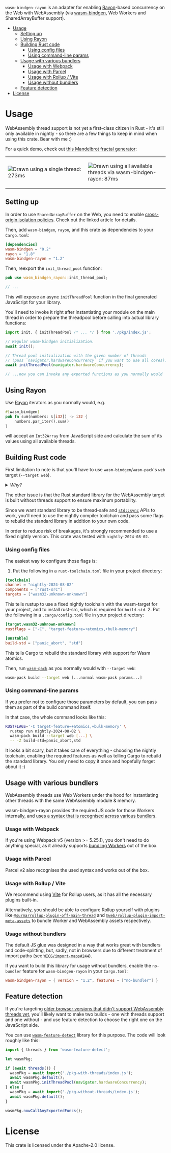 `wasm-bindgen-rayon` is an adapter for enabling [Rayon](https://github.com/rayon-rs/rayon)-based concurrency on the Web with WebAssembly (via [wasm-bindgen](https://github.com/rustwasm/wasm-bindgen), Web Workers and SharedArrayBuffer support).

<!-- START doctoc generated TOC please keep comment here to allow auto update -->
<!-- DON'T EDIT THIS SECTION, INSTEAD RE-RUN doctoc TO UPDATE -->
<!-- param::isNotitle::true:: -->

- [Usage](#usage)
  - [Setting up](#setting-up)
  - [Using Rayon](#using-rayon)
  - [Building Rust code](#building-rust-code)
    - [Using config files](#using-config-files)
    - [Using command-line params](#using-command-line-params)
  - [Usage with various bundlers](#usage-with-various-bundlers)
    - [Usage with Webpack](#usage-with-webpack)
    - [Usage with Parcel](#usage-with-parcel)
    - [Usage with Rollup / Vite](#usage-with-rollup--vite)
    - [Usage without bundlers](#usage-without-bundlers)
  - [Feature detection](#feature-detection)
- [License](#license)

<!-- END doctoc generated TOC please keep comment here to allow auto update -->

# Usage

WebAssembly thread support is not yet a first-class citizen in Rust - it's still only available in nightly - so there are a few things to keep in mind when using this crate. Bear with me :)

For a quick demo, check out [this Mandelbrot fractal generator](https://rreverser.com/wasm-bindgen-rayon-demo/):

<table width="100%">
  <tr>
  <td width="50%">

![Drawn using a single thread: 273ms](https://github.com/RReverser/wasm-bindgen-rayon/assets/557590/665cb157-8734-460d-8a0a-a67370e00cb7)
    
  </td>
  <td width="50%">

![Drawn using all available threads via wasm-bindgen-rayon: 87ms](https://github.com/RReverser/wasm-bindgen-rayon/assets/557590/db32a88a-0e77-4974-94fc-1b993030ca92)
    
  </td>
  </tr>
</table>

## Setting up

In order to use `SharedArrayBuffer` on the Web, you need to enable [cross-origin isolation policies](https://web.dev/coop-coep/). Check out the linked article for details.

Then, add `wasm-bindgen`, `rayon`, and this crate as dependencies to your `Cargo.toml`:

```toml
[dependencies]
wasm-bindgen = "0.2"
rayon = "1.8"
wasm-bindgen-rayon = "1.2"
```

Then, reexport the `init_thread_pool` function:

```rust
pub use wasm_bindgen_rayon::init_thread_pool;

// ...
```

This will expose an async `initThreadPool` function in the final generated JavaScript for your library.

You'll need to invoke it right after instantiating your module on the main thread in order to prepare the threadpool before calling into actual library functions:

```js
import init, { initThreadPool /* ... */ } from './pkg/index.js';

// Regular wasm-bindgen initialization.
await init();

// Thread pool initialization with the given number of threads
// (pass `navigator.hardwareConcurrency` if you want to use all cores).
await initThreadPool(navigator.hardwareConcurrency);

// ...now you can invoke any exported functions as you normally would
```

## Using Rayon

Use [Rayon](https://github.com/rayon-rs/rayon) iterators as you normally would, e.g.

```rust
#[wasm_bindgen]
pub fn sum(numbers: &[i32]) -> i32 {
    numbers.par_iter().sum()
}
```

will accept an `Int32Array` from JavaScript side and calculate the sum of its values using all available threads.

## Building Rust code

First limitation to note is that you'll have to use `wasm-bindgen`/`wasm-pack`'s `web` target (`--target web`).

<details>
<summary><i>Why?</i></summary>

This is because the Wasm code needs to take its own object (the `WebAssembly.Module`) and share it with other threads when spawning them. This object is only accessible from the `--target web` and `--target no-modules` outputs, but we further restrict it to only `--target web` as we also use [JS snippets feature](https://rustwasm.github.io/wasm-bindgen/reference/js-snippets.html).

</details>

The other issue is that the Rust standard library for the WebAssembly target is built without threads support to ensure maximum portability.

Since we want standard library to be thread-safe and [`std::sync`](https://doc.rust-lang.org/std/sync/) APIs to work, you'll need to use the nightly compiler toolchain and pass some flags to rebuild the standard library in addition to your own code.

In order to reduce risk of breakages, it's strongly recommended to use a fixed nightly version. This crate was tested with `nightly-2024-08-02`.

### Using config files

The easiest way to configure those flags is:

1. Put the following in a `rust-toolchain.toml` file in your project directory:

  ```toml
  [toolchain]
  channel = "nightly-2024-08-02"
  components = ["rust-src"]
  targets = ["wasm32-unknown-unknown"]
  ```
  
  This tells rustup to use a fixed nightly toolchain with the wasm-target for your project, and to install rust-src, which is required for `build-std`.
2. Put the following in a `.cargo/config.toml` file in your project directory:

   ```toml
   [target.wasm32-unknown-unknown]
   rustflags = ["-C", "target-feature=+atomics,+bulk-memory"]

   [unstable]
   build-std = ["panic_abort", "std"]
   ```

   This tells Cargo to rebuild the standard library with support for Wasm atomics.

Then, run [`wasm-pack`](https://rustwasm.github.io/wasm-pack/book/) as you normally would with `--target web`:

```sh
wasm-pack build --target web [...normal wasm-pack params...]
```

### Using command-line params

If you prefer not to configure those parameters by default, you can pass them as part of the build command itself.

In that case, the whole command looks like this:

```sh
RUSTFLAGS='-C target-feature=+atomics,+bulk-memory' \
  rustup run nightly-2024-08-02 \
  wasm-pack build --target web [...] \
  -- -Z build-std=panic_abort,std
```

It looks a bit scary, but it takes care of everything - choosing the nightly toolchain, enabling the required features as well as telling Cargo to rebuild the standard library. You only need to copy it once and hopefully forget about it :)

## Usage with various bundlers

WebAssembly threads use Web Workers under the hood for instantiating other threads with the same WebAssembly module & memory.

wasm-bindgen-rayon provides the required JS code for those Workers internally, and [uses a syntax that is recognised across various bundlers](https://web.dev/bundling-non-js-resources/).

### Usage with Webpack

If you're using Webpack v5 (version >= 5.25.1), you don't need to do anything special, as it already supports [bundling Workers](https://webpack.js.org/guides/web-workers/) out of the box.

### Usage with Parcel

Parcel v2 also recognises the used syntax and works out of the box.

### Usage with Rollup / Vite

We recommend using [Vite](https://vitejs.dev/) for Rollup users, as it has all the necessary plugins built-in.

Alternatively, you should be able to configure Rollup yourself with plugins like [`@surma/rollup-plugin-off-main-thread`](https://github.com/surma/rollup-plugin-off-main-thread) and [`@web/rollup-plugin-import-meta-assets`](https://modern-web.dev/docs/building/rollup-plugin-import-meta-assets/) to bundle Worker and WebAssembly assets respectively.

### Usage without bundlers

The default JS glue was designed in a way that works great with bundlers and code-splitting, but, sadly, not in browsers due to different treatment of import paths (see [`WICG/import-maps#244`](https://github.com/WICG/import-maps/issues/244)).

If you want to build this library for usage without bundlers, enable the `no-bundler` feature for `wasm-bindgen-rayon` in your `Cargo.toml`:

```toml
wasm-bindgen-rayon = { version = "1.2", features = ["no-bundler"] }
```

## Feature detection

If you're targeting [older browser versions that didn't support WebAssembly threads yet](https://webassembly.org/roadmap/), you'll likely want to make two builds - one with threads support and one without - and use feature detection to choose the right one on the JavaScript side.

You can use [`wasm-feature-detect`](https://github.com/GoogleChromeLabs/wasm-feature-detect) library for this purpose. The code will look roughly like this:

```js
import { threads } from 'wasm-feature-detect';

let wasmPkg;

if (await threads()) {
  wasmPkg = await import('./pkg-with-threads/index.js');
  await wasmPkg.default();
  await wasmPkg.initThreadPool(navigator.hardwareConcurrency);
} else {
  wasmPkg = await import('./pkg-without-threads/index.js');
  await wasmPkg.default();
}

wasmPkg.nowCallAnyExportedFuncs();
```

# License

This crate is licensed under the Apache-2.0 license.
